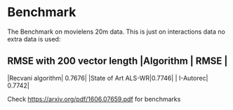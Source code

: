 # Benchmark

The Benchmark on movielens 20m data. This is just on interactions data no extra data is used:

RMSE with 200 vector length
   |Algorithm     |   RMSE   |
   -------------------------
   |Recvani algorithm|  0.7676|
   |State of Art ALS-WR|0.7746|
   | I-Autorec|          0.7742|

Check https://arxiv.org/pdf/1606.07659.pdf for benchmarks
